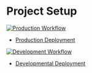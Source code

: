 # Project Setup

[![Production Workflow](https://github.com/Liz457/project/actions/workflows/prod.yml/badge.svg)](https://github.com/Liz457/project/actions/workflows/prod.yml)

* [Production Deployment](https://emac-prod.herokuapp.com/)


[![Development Workflow](https://github.com/Liz457/project/actions/workflows/dev.yml/badge.svg)](https://github.com/Liz457/project/actions/workflows/dev.yml)

* [Developmental Deployment](https://emac-dev.herokuapp.com/)

